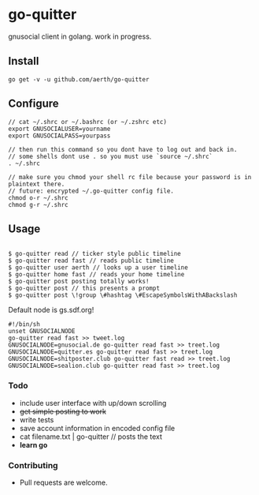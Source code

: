 # go-quitter
gnusocial client in golang. work in progress.

## Install
```shell
go get -v -u github.com/aerth/go-quitter

```

## Configure

```shell
// cat ~/.shrc or ~/.bashrc (or ~/.zshrc etc)
export GNUSOCIALUSER=yourname
export GNUSOCIALPASS=yourpass

// then run this command so you dont have to log out and back in.
// some shells dont use . so you must use `source ~/.shrc`
. ~/.shrc

// make sure you chmod your shell rc file because your password is in plaintext there.
// future: encrypted ~/.go-quitter config file.
chmod o-r ~/.shrc
chmod g-r ~/.shrc

```

## Usage

```shell

$ go-quitter read // ticker style public timeline
$ go-quitter read fast // reads public timeline
$ go-quitter user aerth // looks up a user timeline
$ go-quitter home fast // reads your home timeline
$ go-quitter post posting totally works!
$ go-quitter post // this presents a prompt
$ go-quitter post \!group \#hashtag \#EscapeSymbolsWithABackslash

```

Default node is gs.sdf.org!

```shell
#!/bin/sh                                                                       
unset GNUSOCIALNODE                                                             
go-quitter read fast >> tweet.log                                                   
GNUSOCIALNODE=gnusocial.de go-quitter read fast >> treet.log                         
GNUSOCIALNODE=quitter.es go-quitter read fast >> treet.log                           
GNUSOCIALNODE=shitposter.club go-quitter fast read >> treet.log                      
GNUSOCIALNODE=sealion.club go-quitter read fast >> treet.log   

```

### Todo

* include user interface with up/down scrolling
* ~~get simple posting to work~~
* write tests
* save account information in encoded config file
* cat filename.txt | go-quitter // posts the text
* **learn go**


### Contributing

* Pull requests are welcome.
